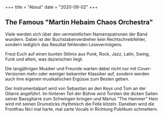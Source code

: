 +++
title = "About"
date = "2020-09-02"
+++

## The Famous "Martin Hebaim Chaos Orchestra"

Viele werden sich über den vermeintlichen Namenspatronen der Band wundern. Dabei ist der Buchstabenverdreher kein Rechtschreibfehler, sondern lediglich das Resultat fehlenden Lesevermögens.

Freut Euch auf einen bunten Stilmix aus Punk, Rock, Jazz, Latin, Swing, Funk und allem, was dazwischen liegt.

Die langjährigen Musiker und Freunde warten dabei nicht nur mit Cover-Versionen mehr oder weniger bekannter Klassiker auf, sondern werden auch ihre eigenen musikalischen Ergüsse zum Besten geben.

Der Instrumentalpart wird von Sebastian an den Keys und Tom an der Gitarre angeführt. Im hinteren Teil der Bühne wird Torsten die dicken Saiten seiner Bassgitarre zum Schwingen bringen und Marius “The Hammer” Hein wird mit seinen Drumsticks rhythmisch die Felle kitzeln. Daneben wird die Frontfrau Nici mal harte, mal zarte Vocals in Richtung Publikum schmettern.

